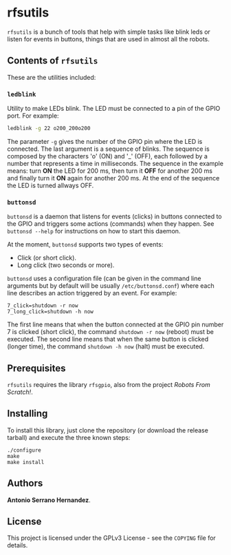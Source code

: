 
# rfsutils

`rfsutils` is a bunch of tools that help with simple tasks like blink leds or
listen for events in buttons, things that are used in almost all the robots.

## Contents of `rfsutils`

These are the utilities included:

### `ledblink`

Utility to make LEDs blink. The LED must be connected to a pin of the GPIO
port. For example:

```bash
ledblink -g 22 o200_200o200
```

The parameter `-g` gives the number of the GPIO pin where the LED is connected.
The last argument is a sequence of blinks. The sequence is composed by the
characters 'o' (ON) and '_' (OFF), each followed by a number that represents
a time in milliseconds. The sequence in the example means: turn **ON** the LED
for 200 ms, then turn it **OFF** for another 200 ms and finally turn it **ON**
again for another 200 ms. At the end of the sequence the LED is turned allways
OFF.

### `buttonsd`

`buttonsd` is a daemon that listens for events (clicks) in buttons connected
to the GPIO and triggers some actions (commands) when they happen. See
`buttonsd --help` for instructions on how to start this daemon.

At the moment, `buttonsd` supports two types of events:

* Click (or short click).
* Long click (two seconds or more).

`buttonsd` uses a configuration file (can be given in the command line
arguments but by default will be usually `/etc/buttonsd.conf`) where each line
describes an action triggered by an event. For example:

```
7_click=shutdown -r now
7_long_click=shutdown -h now
```

The first line means that when the button connected at the GPIO pin number 7 is
clicked (short click), the command `shutdown -r now` (reboot) must be executed.
The second line means that when the same button is clicked (longer time), the
command `shutdown -h now` (halt) must be executed.

## Prerequisites

`rfsutils` requires the library `rfsgpio`, also from the project
*Robots From Scratch!*.

## Installing

To install this library, just clone the repository (or download the release
tarball) and execute the three known steps:

```
./configure
make
make install
```

## Authors

**Antonio Serrano Hernandez**.

## License

This project is licensed under the GPLv3 License - see the `COPYING` file for
details.

